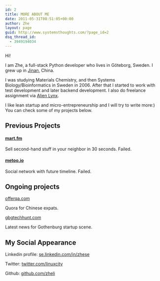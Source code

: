```yaml
---
id: 2
title: MORE ABOUT ME
date: 2011-05-31T08:51:05+00:00
author: Zhe
layout: page
guid: http://www.systemsthoughts.com/?page_id=2
dsq_thread_id:
  - 3949194034
---
```

Hi!

I am Zhe, a full-stack Python developer who lives in Göteborg, Sweden. I grew up in <a href="http://goo.gl/maps/vfld" target="_blank">Jinan</a>, China.

I was studying Materials Chemistry, and then Systems Biology/Bioinformatics in Sweden in 2006. After that I started to work with test development and later backend development. I also do freelance assignment via <a href="http://www.alienlynx.com" target="_blank">Alien Lynx</a>.

I like lean startup and micro-entrepreneurship and I will try to write more:) You can check some of my projects below.

## Previous Projects

#### <a href="http://mart.fm" target="_blank">mart.fm</a>

Sell second-hand stuff in your neighbor in 30 seconds. Failed.

#### <a href="http://metoo.io" target="_blank">metoo.io</a>

Social network with future timeline. Failed.

## Ongoing projects

<a href="http://offerqa.com" target="_blank">offerqa.com</a>

Quora for Chinese expats.

<a href="http://gbgtechhunt.com" target="_blank">gbgtechhunt.com</a>

Latest news for Gothenburg startup scene.

## My Social Appearance

Linkedin profile: <a title="View public profile" href="http://se.linkedin.com/in/zhese" name="webProfileURL"></a>[se.linkedin.com/in/zhese](http://se.linkedin.com/in/zhese)

Twitter: [twitter.com/linuxcity](http://twitter.com/linuxcity)

Github: [github.com/zheli](https://github.com/zheli)
